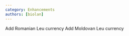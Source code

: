 ```yaml
---
category: Enhancements
authors: [biolan]
---
```


Add Romanian Leu currency
Add Moldovan Leu currency
